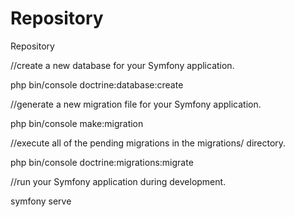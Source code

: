 # Repository
Repository

//create a new database for your Symfony application.

php bin/console doctrine:database:create


//generate a new migration file for your Symfony application.

php bin/console make:migration

//execute all of the pending migrations in the migrations/ directory.

php bin/console doctrine:migrations:migrate


//run your Symfony application during development.

symfony serve
